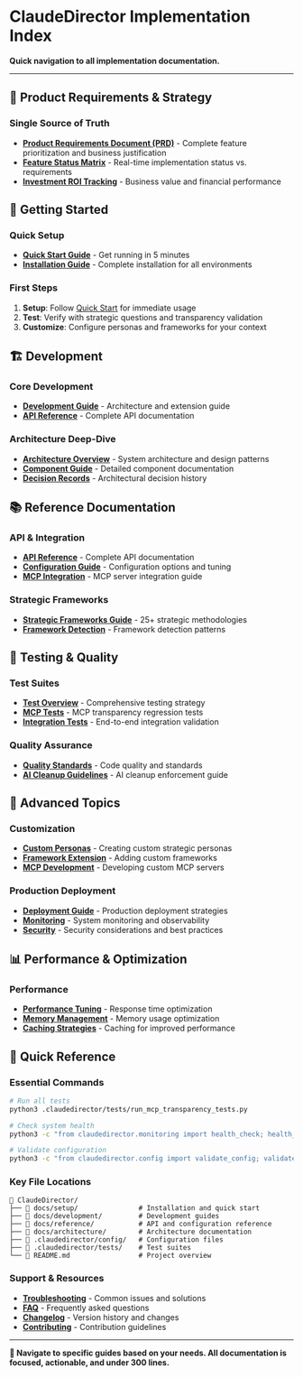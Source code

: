 # ClaudeDirector Implementation Index

**Quick navigation to all implementation documentation.**

---

## 🎯 **Product Requirements & Strategy**

### **Single Source of Truth**
- **[Product Requirements Document (PRD)](requirements/PRODUCT_REQUIREMENTS_DOCUMENT.md)** - Complete feature prioritization and business justification
- **[Feature Status Matrix](requirements/FEATURE_STATUS_MATRIX.md)** - Real-time implementation status vs. requirements
- **[Investment ROI Tracking](requirements/FEATURE_STATUS_MATRIX.md#investment-and-roi-tracking)** - Business value and financial performance

## 🚀 **Getting Started**

### **Quick Setup**
- **[Quick Start Guide](setup/QUICK_START.md)** - Get running in 5 minutes
- **[Installation Guide](setup/INSTALLATION.md)** - Complete installation for all environments

### **First Steps**
1. **Setup**: Follow [Quick Start](setup/QUICK_START.md) for immediate usage
2. **Test**: Verify with strategic questions and transparency validation
3. **Customize**: Configure personas and frameworks for your context

## 🏗️ **Development**

### **Core Development**
- **[Development Guide](development/DEVELOPMENT_GUIDE.md)** - Architecture and extension guide
- **[API Reference](reference/API_REFERENCE.md)** - Complete API documentation

### **Architecture Deep-Dive**
- **[Architecture Overview](architecture/OVERVIEW.md)** - System architecture and design patterns
- **[Component Guide](architecture/COMPONENTS.md)** - Detailed component documentation
- **[Decision Records](architecture/DECISIONS.md)** - Architectural decision history

## 📚 **Reference Documentation**

### **API & Integration**
- **[API Reference](reference/API_REFERENCE.md)** - Complete API documentation
- **[Configuration Guide](reference/CONFIGURATION.md)** - Configuration options and tuning
- **[MCP Integration](reference/MCP_INTEGRATION.md)** - MCP server integration guide

### **Strategic Frameworks**
- **[Strategic Frameworks Guide](STRATEGIC_FRAMEWORKS_GUIDE.md)** - 25+ strategic methodologies
- **[Framework Detection](reference/FRAMEWORK_DETECTION.md)** - Framework detection patterns

## 🧪 **Testing & Quality**

### **Test Suites**
- **[Test Overview](testing/TESTING_OVERVIEW.md)** - Comprehensive testing strategy
- **[MCP Tests](testing/MCP_TESTS.md)** - MCP transparency regression tests
- **[Integration Tests](testing/INTEGRATION_TESTS.md)** - End-to-end integration validation

### **Quality Assurance**
- **[Quality Standards](reference/QUALITY_STANDARDS.md)** - Code quality and standards
- **[AI Cleanup Guidelines](reference/AI_CLEANUP.md)** - AI cleanup enforcement guide

## 🔧 **Advanced Topics**

### **Customization**
- **[Custom Personas](advanced/CUSTOM_PERSONAS.md)** - Creating custom strategic personas
- **[Framework Extension](advanced/FRAMEWORK_EXTENSION.md)** - Adding custom frameworks
- **[MCP Development](advanced/MCP_DEVELOPMENT.md)** - Developing custom MCP servers

### **Production Deployment**
- **[Deployment Guide](deployment/DEPLOYMENT_GUIDE.md)** - Production deployment strategies
- **[Monitoring](deployment/MONITORING.md)** - System monitoring and observability
- **[Security](SECURITY.md)** - Security considerations and best practices

## 📊 **Performance & Optimization**

### **Performance**
- **[Performance Tuning](reference/PERFORMANCE_TUNING.md)** - Response time optimization
- **[Memory Management](reference/MEMORY_MANAGEMENT.md)** - Memory usage optimization
- **[Caching Strategies](reference/CACHING.md)** - Caching for improved performance

## 🎯 **Quick Reference**

### **Essential Commands**
```bash
# Run all tests
python3 .claudedirector/tests/run_mcp_transparency_tests.py

# Check system health
python3 -c "from claudedirector.monitoring import health_check; health_check()"

# Validate configuration
python3 -c "from claudedirector.config import validate_config; validate_config()"
```

### **Key File Locations**
```
📁 ClaudeDirector/
├── 📁 docs/setup/               # Installation and quick start
├── 📁 docs/development/         # Development guides
├── 📁 docs/reference/           # API and configuration reference
├── 📁 docs/architecture/        # Architecture documentation
├── 📁 .claudedirector/config/   # Configuration files
├── 📁 .claudedirector/tests/    # Test suites
└── 📄 README.md                 # Project overview
```

### **Support & Resources**
- **[Troubleshooting](reference/TROUBLESHOOTING.md)** - Common issues and solutions
- **[FAQ](reference/FAQ.md)** - Frequently asked questions
- **[Changelog](CHANGELOG.md)** - Version history and changes
- **[Contributing](CONTRIBUTING.md)** - Contribution guidelines

---

**🎯 Navigate to specific guides based on your needs. All documentation is focused, actionable, and under 300 lines.**
